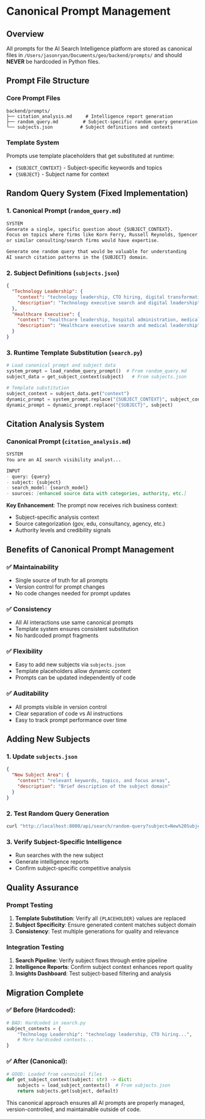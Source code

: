 # Canonical Prompt Management

## Overview

All prompts for the AI Search Intelligence platform are stored as canonical files in `/Users/jasonryan/Documents/geo/backend/prompts/` and should **NEVER** be hardcoded in Python files.

## Prompt File Structure

### Core Prompt Files
```
backend/prompts/
├── citation_analysis.md     # Intelligence report generation
├── random_query.md         # Subject-specific random query generation  
└── subjects.json          # Subject definitions and contexts
```

### Template System
Prompts use template placeholders that get substituted at runtime:
- `{SUBJECT_CONTEXT}` - Subject-specific keywords and topics
- `{SUBJECT}` - Subject name for context

## Random Query System (Fixed Implementation)

### 1. Canonical Prompt (`random_query.md`)
```markdown
SYSTEM
Generate a single, specific question about {SUBJECT_CONTEXT}. 
Focus on topics where firms like Korn Ferry, Russell Reynolds, Spencer Stuart, 
or similar consulting/search firms would have expertise.

Generate one random query that would be valuable for understanding 
AI search citation patterns in the {SUBJECT} domain.
```

### 2. Subject Definitions (`subjects.json`)
```json
{
  "Technology Leadership": {
    "context": "technology leadership, CTO hiring, digital transformation, tech talent acquisition, and engineering management",
    "description": "Technology executive search and digital leadership"
  },
  "Healthcare Executive": {
    "context": "healthcare leadership, hospital administration, medical executive search, healthcare governance, and clinical management", 
    "description": "Healthcare executive search and medical leadership"
  }
}
```

### 3. Runtime Template Substitution (`search.py`)
```python
# Load canonical prompt and subject data
system_prompt = load_random_query_prompt()  # From random_query.md
subject_data = get_subject_context(subject)   # From subjects.json

# Template substitution
subject_context = subject_data.get("context")
dynamic_prompt = system_prompt.replace("{SUBJECT_CONTEXT}", subject_context)
dynamic_prompt = dynamic_prompt.replace("{SUBJECT}", subject)
```

## Citation Analysis System

### Canonical Prompt (`citation_analysis.md`)
```markdown
SYSTEM
You are an AI search visibility analyst...

INPUT
- query: {query}
- subject: {subject}
- search_model: {search_model}
- sources: [enhanced source data with categories, authority, etc.]
```

**Key Enhancement**: The prompt now receives rich business context:
- Subject-specific analysis context
- Source categorization (gov, edu, consultancy, agency, etc.)
- Authority levels and credibility signals

## Benefits of Canonical Prompt Management

### ✅ **Maintainability**
- Single source of truth for all prompts
- Version control for prompt changes
- No code changes needed for prompt updates

### ✅ **Consistency**  
- All AI interactions use same canonical prompts
- Template system ensures consistent substitution
- No hardcoded prompt fragments

### ✅ **Flexibility**
- Easy to add new subjects via `subjects.json`
- Template placeholders allow dynamic content
- Prompts can be updated independently of code

### ✅ **Auditability**
- All prompts visible in version control
- Clear separation of code vs AI instructions
- Easy to track prompt performance over time

## Adding New Subjects

### 1. Update `subjects.json`
```json
{
  "New Subject Area": {
    "context": "relevant keywords, topics, and focus areas",
    "description": "Brief description of the subject domain"
  }
}
```

### 2. Test Random Query Generation
```bash
curl "http://localhost:8000/api/search/random-query?subject=New%20Subject%20Area"
```

### 3. Verify Subject-Specific Intelligence
- Run searches with the new subject
- Generate intelligence reports
- Confirm subject-specific competitive analysis

## Quality Assurance

### Prompt Testing
1. **Template Substitution**: Verify all `{PLACEHOLDER}` values are replaced
2. **Subject Specificity**: Ensure generated content matches subject domain
3. **Consistency**: Test multiple generations for quality and relevance

### Integration Testing
1. **Search Pipeline**: Verify subject flows through entire pipeline
2. **Intelligence Reports**: Confirm subject context enhances report quality
3. **Insights Dashboard**: Test subject-based filtering and analysis

## Migration Complete

### ✅ **Before** (Hardcoded):
```python
# BAD: Hardcoded in search.py
subject_contexts = {
    "Technology Leadership": "technology leadership, CTO hiring...",
    # More hardcoded contexts...
}
```

### ✅ **After** (Canonical):
```python
# GOOD: Loaded from canonical files
def get_subject_context(subject: str) -> dict:
    subjects = load_subject_contexts()  # From subjects.json
    return subjects.get(subject, default)
```

This canonical approach ensures all AI prompts are properly managed, version-controlled, and maintainable outside of code.